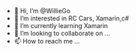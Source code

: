 - 👋 Hi, I’m @WillieGo
- 👀 I’m interested in RC Cars, Xamarin,c#
- 🌱 I’m currently learning Xamarin
- 💞️ I’m looking to collaborate on ...
- 📫 How to reach me ...

<!---
WillieGo/WillieGo is a ✨ special ✨ repository because its `README.md` (this file) appears on your GitHub profile.
You can click the Preview link to take a look at your changes.
--->

